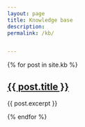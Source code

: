 ```yaml
---
layout: page
title: Knowledge base
description: 
permalink: /kb/


---
```



<div class="container">
	<div class="row previews">
		{% for post in site.kb %}
			<div class="col-lg-12 col-sm-12">
				<a href="{{ site.url }}{{ post.url }}" class="post-image-link">
                    <h2>{{ post.title }}</h2>
                </a>
                <p>{{ post.excerpt }}</p>
			</div>	 
		{% endfor %}
	</div>
</div>

